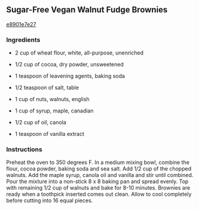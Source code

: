 ## Sugar-Free Vegan Walnut Fudge Brownies

[e8901e7e27](http://tastykitchen.com/recipes/special-dietary-needs/sugar-free-vegan-walnut-fudge-brownies/)

### Ingredients

 - 2 cup of wheat flour, white, all-purpose, unenriched

 - 1/2 cup of cocoa, dry powder, unsweetened

 - 1 teaspoon of leavening agents, baking soda

 - 1/2 teaspoon of salt, table

 - 1 cup of nuts, walnuts, english

 - 1 cup of syrup, maple, canadian

 - 1/2 cup of oil, canola

 - 1 teaspoon of vanilla extract

### Instructions

Preheat the oven to 350 degrees F. In a medium mixing bowl, combine the flour, cocoa powder, baking soda and sea salt. Add 1/2 cup of the chopped walnuts. Add the maple syrup, canola oil and vanilla and stir until combined. Pour the mixture into a non-stick 8 x 8 baking pan and spread evenly. Top with remaining 1/2 cup of walnuts and bake for 8-10 minutes. Brownies are ready when a toothpick inserted comes out clean. Allow to cool completely before cutting into 16 equal pieces.